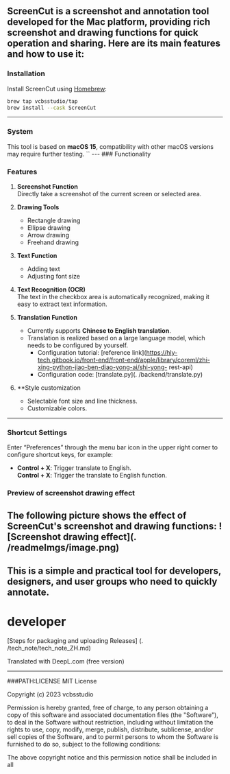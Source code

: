 ScreenCut is a screenshot and annotation tool developed for the Mac platform, providing rich screenshot and drawing functions for quick operation and sharing. Here are its main features and how to use it:
---
### Installation
Install ScreenCut using [Homebrew](https://brew.sh/):
```bash
brew tap vcbsstudio/tap 
brew install --cask ScreenCut
```
---
### System
This tool is based on **macOS 15**, compatibility with other macOS versions may require further testing.
`` --- ### Functionality
### Features
1. **Screenshot Function**  
   Directly take a screenshot of the current screen or selected area.
   
2. **Drawing Tools**  
   - Rectangle drawing  
   - Ellipse drawing  
   - Arrow drawing  
   - Freehand drawing  
   
3. **Text Function**  
   - Adding text  
   - Adjusting font size  
   
4. **Text Recognition (OCR)**  
   The text in the checkbox area is automatically recognized, making it easy to extract text information.  
5. **Translation Function**  
   - Currently supports **Chinese to English translation**.  
   - Translation is realized based on a large language model, which needs to be configured by yourself.  
     - Configuration tutorial: [reference link](https://hly-tech.gitbook.io/front-end/front-end/apple/library/coreml/zhi-xing-python-jiao-ben-diao-yong-ai/shi-yong- rest-api)  
     - Configuration code: [translate.py](. /backend/translate.py)  
6. **Style customization  
   - Selectable font size and line thickness.  
   - Customizable colors.  
---
### Shortcut Settings
Enter “Preferences” through the menu bar icon in the upper right corner to configure shortcut keys, for example:
- **Control + X**: Trigger translate to English.  
**Control + X**: Trigger the translate to English function.
### Preview of screenshot drawing effect
The following picture shows the effect of ScreenCut's screenshot and drawing functions:
! [Screenshot drawing effect](. /readmeImgs/image.png)
----
This is a simple and practical tool for developers, designers, and user groups who need to quickly annotate.
---
# developer
[Steps for packaging and uploading Releases] (. /tech_note/tech_note_ZH.md)


Translated with DeepL.com (free version)

---

###PATH:LICENSE
MIT License

Copyright (c) 2023 vcbsstudio

Permission is hereby granted, free of charge, to any person obtaining a copy
of this software and associated documentation files (the "Software"), to deal
in the Software without restriction, including without limitation the rights
to use, copy, modify, merge, publish, distribute, sublicense, and/or sell
copies of the Software, and to permit persons to whom the Software is
furnished to do so, subject to the following conditions:

The above copyright notice and this permission notice shall be included in all
